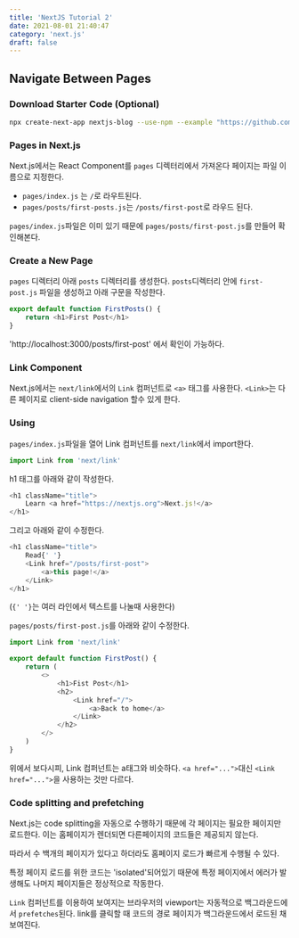 ```yaml
---
title: 'NextJS Tutorial 2'
date: 2021-08-01 21:40:47
category: 'next.js'
draft: false
---
```


## Navigate Between Pages


### Download Starter Code (Optional)

```sh
npx create-next-app nextjs-blog --use-npm --example "https://github.com/vercel/next-learn-starter/tree/master/navigate-between-pages-starter"
```


### Pages in Next.js

Next.js에서는 React Component를 `pages` 디렉터리에서 가져온다
페이지는 파일 이름으로 지정한다.
- `pages/index.js` 는 `/`로 라우트된다.
- `pages/posts/first-posts.js`는 `/posts/first-post`로 라우드 된다.

`pages/index.js`파일은 이미 있기 때문에 `pages/posts/first-post.js`를 만들어 확인해본다.

### Create a New Page

`pages` 디렉터리 아래 `posts` 디렉터리를 생성한다.
`posts`디렉터리 안에 `first-post.js` 파일을 생성하고 아래 구문을 작성한다.

```js
export default function FirstPosts() {
    return <h1>First Post</h1>
}
```


'http://localhost:3000/posts/first-post' 에서 확인이 가능하다.

### Link Component

Next.js에서는 `next/link`에서의  `Link` 컴퍼넌트로 `<a>` 태그를 사용한다.
`<Link>`는 다른 페이지로 client-side navigation 할수 있게 한다.

### Using <Link>

`pages/index.js`파일을 열어 Link 컴퍼넌트를 `next/link`에서 import한다.

```js
import Link from 'next/link'
```

h1 태그를 아래와 같이 작성한다.

```js
<h1 className="title">
    Learn <a href="https://nextjs.org">Next.js!</a>
</h1>
```


그리고 아래와 같이 수정한다.

```js
<h1 className="title">
    Read{' '}
    <Link href="/posts/first-post">
        <a>this page!</a>
    </Link>
</h1>
```

(`{' '}`는 여러 라인에서 텍스트를 나눌때 사용한다)


`pages/posts/first-post.js`를 아래와 같이 수정한다.

```js
import Link from 'next/link'

export default function FirstPost() {
    return (
        <>
            <h1>Fist Post</h1>
            <h2>
                <Link href="/">
                    <a>Back to home</a>
                </Link>
            </h2>
        </>
    )
}
```


위에서 보다시피, Link 컴퍼넌트는 a태그와 비슷하다. `<a href="...">`대신 `<Link href="...">`을 사용하는 것만 다르다.


### Code splitting and prefetching

Next.js는 code splitting을 자동으로 수행하기 때문에 각 페이지는 필요한 페이지만 로드한다. 이는 홈페이지가 렌더되면 다른페이지의 코드들은 제공되지 않는다.

따라서 수 백개의 페이지가 있다고 하더라도 홈페이지 로드가 빠르게 수행될 수 있다.

특정 페이지 로드를 위한 코드는 'isolated'되어있기 때문에 특정 페이지에서 에러가 발생해도 나머지 페이지들은 정상적으로 작동한다.

`Link` 컴퍼넌트를 이용하여 보여지는 브라우저의 viewport는 자동적으로 백그라운드에서 `prefetches`된다. link를 클릭할 때 코드의 경로 페이지가 백그라운드에서 로드된 채 보여진다.
